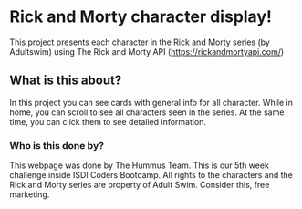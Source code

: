 # Rick and Morty character display!

This project presents each character in the Rick and Morty series (by Adultswim) using The Rick and Morty API (https://rickandmortyapi.com/)

## What is this about?

In this project you can see cards with general info for all character. While in home, you can scroll to see all characters seen in the series. At the same time, you can click them to see detailed information.

### Who is this done by?

This webpage was done by The Hummus Team. This is our 5th week challenge inside ISDI Coders Bootcamp. All rights to the characters and the Rick and Morty series are property of Adult Swim. Consider this, free marketing.
